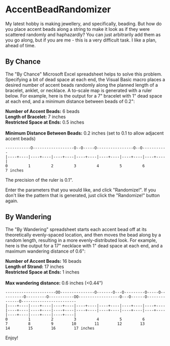 # AccentBeadRandomizer

My latest hobby is making jewellery, and specifically, beading. But how do you place accent beads along a string to make it look as if they were scattered randomly and haphazardly? You can just arbitrarily add them as you go along, but if you are me - this is a very difficult task. I like a plan, ahead of time.<p>

## By Chance
The "By Chance" Microsoft Excel spreadsheet helps to solve this problem. Specifying a bit of dead space at each end, the Visual Basic macro places a desired number of accent beads randomly along the planned length of a bracelet, anklet, or necklace. A to-scale map is generated with a ruler below. For example, here is the output for a 7" bracelet with 1" dead space at each end, and a minimum distance between beads of 0.2":<p>

  <b>Number of Accent Beads:</b>	6	beads<br>
  <b>Length of Bracelet:</b>	7	inches<br>
  <b>Restricted Space at Ends:</b>	0.5	inches<br>				
  <b>Minimum Distance Between Beads:</b>	0.2	inches (set to 0.1 to allow adjacent accent beads)<p>

```
-----------O------------------O--O-----O----------------O--O-----------
|----+----|----+----|----+----|----+----|----+----|----+----|----+----|	
0         1         2         3         4         5         6         7 inches
```

The precision of the ruler is 0.1".<p>
Enter the parameters that you would like, and click "Randomize!". If you don't like the pattern that is generated, just click the "Randomize!" button again. 

## By Wandering
The "By Wandering" spreadsheet starts each accent bead off at its theoretically evenly-spaced location, and then moves the bead along by a random length, resulting in a more evenly-distributed look. For example, here is the output for a 17" necklace with 1" dead space at each end, and a maximum wandering distance of 0.6":<p>

<b>Number of Accent Beads:</b> 16 beads<br>
<b>Length of Strand:</b> 17 inches<br>
<b>Restricted Space at Ends:</b> 1 inches<br>	
<b>Max wandering distance:</b> 0.6 inches (<0.44")<br>	

```
----------------------OO---------------O-------O---O---------O-----O----------O---------O-----------OO------------------O---O------O--------------O------------------------
|----+----|----+----|----+----|----+----|----+----|----+----|----+----|----+----|----+----|----+----|----+----|----+----|----+----|----+----|----+----|----+----|----+----|
0         1         2         3         4         5         6         7         8         9        10        11        12        13        14        15        16        17 inches
```

Enjoy!
